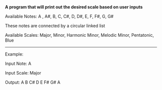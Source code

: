 **A program that will print out the desired scale based on user inputs**

Available Notes: A , A#, B, C, C#, D, D#, E, F, F#, G, G#

These notes are connected by a circular linked list

Available Scales: Major, Minor, Harmonic  Minor, Melodic Minor, Pentatonic, Blue

___________________________________________________________________________________

Example:

Input Note: A

Input Scale: Major

Output: A B C# D E F# G# A
